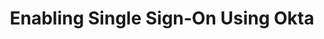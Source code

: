 ---
# -------------------------- #
#      Page & Formatting     #
# -------------------------- #

title: Enabling Single Sign-On Using Okta
permalink: /account-security/single-sign-on/enabling-okta
summary: ""

input: false
layout: tutorial
feedback: true

key: "single-sign-on-okta"
type: "security"
weight: 4

# enterprise: true ## TODO: Flip this when confirmed


# -------------------------- #
#        Introduction        #
# -------------------------- #

intro: |
  {{ page.summary }}


# -------------------------- #
#           Content          #
# -------------------------- #

steps:
  - title: ""
    anchor: ""
    summary: ""
    content: |
      {% for step in section.steps %}
      - [{{ step.title }}](#{{ step.anchor }})
      {% endfor %}

  - title: ""
    anchor: ""
    summary: ""
    content: ""
---